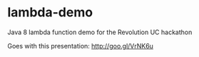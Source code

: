 lambda-demo
===========

Java 8 lambda function demo for the Revolution UC hackathon

Goes with this presentation: http://goo.gl/VrNK6u
